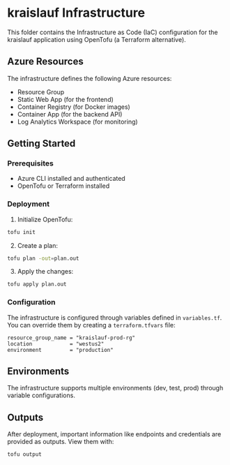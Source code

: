 # kraislauf Infrastructure

This folder contains the Infrastructure as Code (IaC) configuration for the kraislauf application using OpenTofu (a Terraform alternative).

## Azure Resources

The infrastructure defines the following Azure resources:

- Resource Group
- Static Web App (for the frontend)
- Container Registry (for Docker images)
- Container App (for the backend API)
- Log Analytics Workspace (for monitoring)

## Getting Started

### Prerequisites

- Azure CLI installed and authenticated
- OpenTofu or Terraform installed

### Deployment

1. Initialize OpenTofu:

```bash
tofu init
```

2. Create a plan:

```bash
tofu plan -out=plan.out
```

3. Apply the changes:

```bash
tofu apply plan.out
```

### Configuration

The infrastructure is configured through variables defined in `variables.tf`. You can override them by creating a `terraform.tfvars` file:

```hcl
resource_group_name = "kraislauf-prod-rg"
location            = "westus2"
environment         = "production"
```

## Environments

The infrastructure supports multiple environments (dev, test, prod) through variable configurations.

## Outputs

After deployment, important information like endpoints and credentials are provided as outputs. View them with:

```bash
tofu output
```
